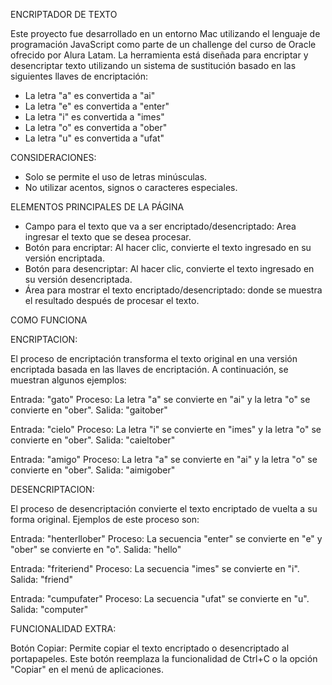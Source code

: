 ENCRIPTADOR DE TEXTO

Este proyecto fue desarrollado en un entorno Mac utilizando el lenguaje de programación JavaScript como parte de un challenge del curso de Oracle ofrecido por Alura Latam. La herramienta está diseñada para encriptar y desencriptar texto utilizando un sistema de sustitución basado en las siguientes llaves de encriptación:

- La letra "a" es convertida a "ai"
- La letra "e" es convertida a "enter"
- La letra "i" es convertida a "imes"
- La letra "o" es convertida a "ober"
- La letra "u" es convertida a "ufat"

CONSIDERACIONES:

- Solo se permite el uso de letras minúsculas.
- No utilizar acentos, signos o caracteres especiales.

ELEMENTOS PRINCIPALES DE LA PÁGINA

- Campo para el texto que va a ser encriptado/desencriptado: Area ingresar el texto que se desea procesar.
- Botón para encriptar: Al hacer clic, convierte el texto ingresado en su versión encriptada.
- Botón para desencriptar: Al hacer clic, convierte el texto ingresado en su versión desencriptada.
- Área para mostrar el texto encriptado/desencriptado: donde se muestra el resultado después de procesar el texto.

COMO FUNCIONA

ENCRIPTACION:

El proceso de encriptación transforma el texto original en una versión encriptada basada en las llaves de encriptación. A continuación, se muestran algunos ejemplos:

Entrada: "gato"
Proceso: La letra "a" se convierte en "ai" y la letra "o" se convierte en "ober".
Salida: "gaitober"

Entrada: "cielo"
Proceso: La letra "i" se convierte en "imes" y la letra "o" se convierte en "ober".
Salida: "caieltober"

Entrada: "amigo"
Proceso: La letra "a" se convierte en "ai" y la letra "o" se convierte en "ober".
Salida: "aimigober"

DESENCRIPTACION:

El proceso de desencriptación convierte el texto encriptado de vuelta a su forma original. Ejemplos de este proceso son:

Entrada: "henterllober"
Proceso: La secuencia "enter" se convierte en "e" y "ober" se convierte en "o".
Salida: "hello"

Entrada: "friteriend"
Proceso: La secuencia "imes" se convierte en "i".
Salida: "friend"

Entrada: "cumpufater"
Proceso: La secuencia "ufat" se convierte en "u".
Salida: "computer"


FUNCIONALIDAD EXTRA: 

Botón Copiar: Permite copiar el texto encriptado o desencriptado al portapapeles. Este botón reemplaza la funcionalidad de Ctrl+C o la opción "Copiar" en el menú de aplicaciones.
